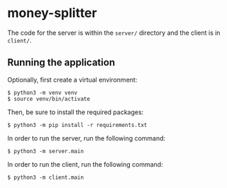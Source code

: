 # money-splitter

The code for the server is within the `server/` directory and the client is in `client/`.

## Running the application

Optionally, first create a virtual environment:

```
$ python3 -m venv venv
$ source venv/bin/activate
```

Then, be sure to install the required packages:

```
$ python3 -m pip install -r requirements.txt
```

In order to run the server, run the following command:

`$ python3 -m server.main`

In order to run the client, run the following command:

`$ python3 -m client.main`
